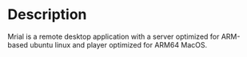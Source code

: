 # Description
Mrial is a remote desktop application with a server optimized for ARM-based ubuntu linux and player optimized for ARM64 MacOS.
